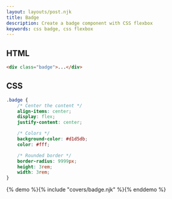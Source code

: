 ```yaml
---
layout: layouts/post.njk
title: Badge
description: Create a badge component with CSS flexbox
keywords: css badge, css flexbox
---
```


## HTML

```html
<div class="badge">...</div>
```

## CSS

```css
.badge {
    /* Center the content */
    align-items: center;
    display: flex;
    justify-content: center;

    /* Colors */
    background-color: #d1d5db;
    color: #fff;

    /* Rounded border */
    border-radius: 9999px;
    height: 3rem;
    width: 3rem;
}
```

{% demo %}{% include "covers/badge.njk" %}{% enddemo %}
